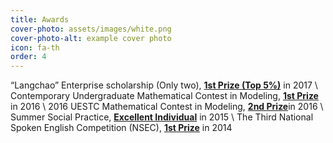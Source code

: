 ```yaml
---
title: Awards
cover-photo: assets/images/white.png
cover-photo-alt: example cover photo
icon: fa-th
order: 4
---
```


“Langchao” Enterprise scholarship (Only two), <u><b>1st Prize (Top 5%)</b></u> in 2017 \\
Contemporary Undergraduate Mathematical Contest in Modeling, <u><b>1st Prize</b></u> in 2016 \\
2016 UESTC Mathematical Contest in Modeling, <u><b>2nd Prize</b></u>in 2016 \\
Summer Social Practice, <u><b>Excellent Individual</b></u> in 2015 \\
The Third National Spoken English Competition (NSEC), <u><b>1st Prize</b></u> in 2014 